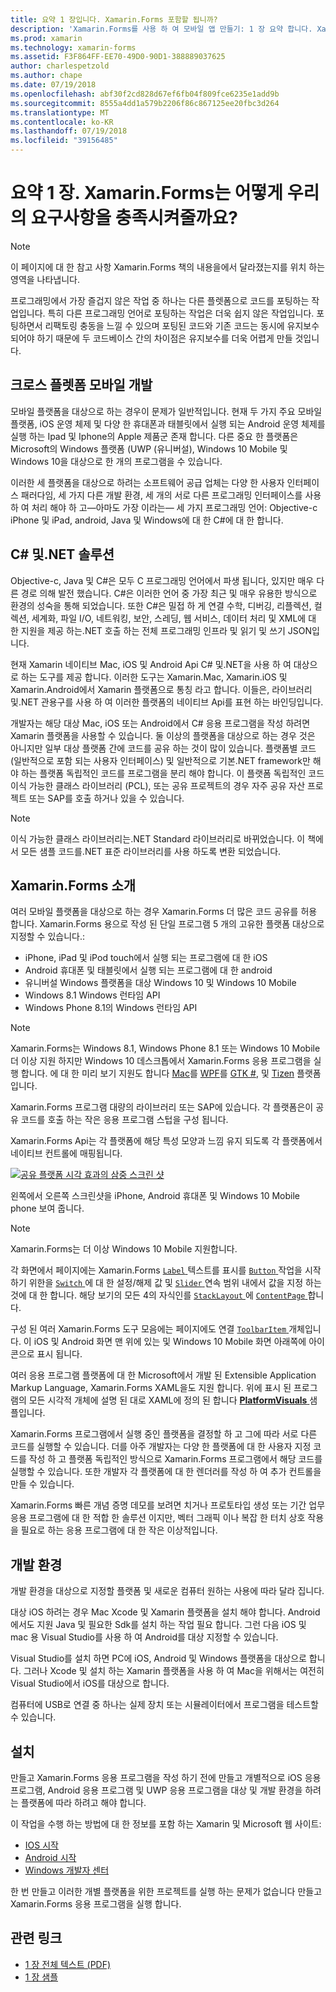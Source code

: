 ```yaml
---
title: 요약 1 장입니다. Xamarin.Forms 포함할 됩니까?
description: 'Xamarin.Forms를 사용 하 여 모바일 앱 만들기: 1 장 요약 합니다. Xamarin.Forms 포함할 됩니까?'
ms.prod: xamarin
ms.technology: xamarin-forms
ms.assetid: F3F864FF-EE70-49D0-90D1-388889037625
author: charlespetzold
ms.author: chape
ms.date: 07/19/2018
ms.openlocfilehash: abf30f2cd828d67ef6fb04f809fce6235e1add9b
ms.sourcegitcommit: 8555a4dd1a579b2206f86c867125ee20fbc3d264
ms.translationtype: MT
ms.contentlocale: ko-KR
ms.lasthandoff: 07/19/2018
ms.locfileid: "39156485"
---
```

# <a name="summary-of-chapter-1-how-does-xamarinforms-fit-in"></a>요약 1 장. Xamarin.Forms는 어떻게 우리의 요구사항을 충족시켜줄까요?

> [!NOTE] 
> 이 페이지에 대 한 참고 사항 Xamarin.Forms 책의 내용을에서 달라졌는지를 위치 하는 영역을 나타냅니다.

프로그래밍에서 가장 즐겁지 않은 작업 중 하나는 다른 플렛폼으로 코드를 포팅하는 작업입니다. 특히 다른 프로그래밍 언어로 포팅하는 작업은 더욱 쉽지 않은 작업입니다. 포팅하면서 리팩토링 충동을 느낄 수 있으며 포팅된 코드와 기존 코드는 동시에 유지보수 되어야 하기 때문에 두 코드베이스 간의 차이점은 유지보수를 더욱 어렵게 만들 것입니다.

## <a name="cross-platform-mobile-development"></a>크로스 플렛폼 모바일 개발

모바일 플랫폼을 대상으로 하는 경우이 문제가 일반적입니다. 현재 두 가지 주요 모바일 플랫폼, iOS 운영 체제 및 다양 한 휴대폰과 태블릿에서 실행 되는 Android 운영 체제를 실행 하는 Ipad 및 Iphone의 Apple 제품군 존재 합니다. 다른 중요 한 플랫폼은 Microsoft의 Windows 플랫폼 (UWP (유니버설), Windows 10 Mobile 및 Windows 10을 대상으로 한 개의 프로그램을 수 있습니다.

이러한 세 플랫폼을 대상으로 하려는 소프트웨어 공급 업체는 다양 한 사용자 인터페이스 패러다임, 세 가지 다른 개발 환경, 세 개의 서로 다른 프로그래밍 인터페이스를 사용 하 여 처리 해야 하 고&mdash;아마도 가장 이라는&mdash; 세 가지 프로그래밍 언어: Objective-c iPhone 및 iPad, android, Java 및 Windows에 대 한 C#에 대 한 합니다.

## <a name="the-c-and-net-solution"></a>C# 및.NET 솔루션

Objective-c, Java 및 C#은 모두 C 프로그래밍 언어에서 파생 됩니다, 있지만 매우 다른 경로 의해 발전 했습니다. C#은 이러한 언어 중 가장 최근 및 매우 유용한 방식으로 환경의 성숙을 통해 되었습니다. 또한 C#은 밀접 하 게 연결 수학, 디버깅, 리플렉션, 컬렉션, 세계화, 파일 I/O, 네트워킹, 보안, 스레딩, 웹 서비스, 데이터 처리 및 XML에 대 한 지원을 제공 하는.NET 호출 하는 전체 프로그래밍 인프라 및 읽기 및 쓰기 JSON입니다.

현재 Xamarin 네이티브 Mac, iOS 및 Android Api C# 및.NET을 사용 하 여 대상으로 하는 도구를 제공 합니다. 이러한 도구는 Xamarin.Mac, Xamarin.iOS 및 Xamarin.Android에서 Xamarin 플랫폼으로 통칭 라고 합니다. 이들은, 라이브러리 및.NET 관용구를 사용 하 여 이러한 플랫폼의 네이티브 Api를 표현 하는 바인딩입니다.

개발자는 해당 대상 Mac, iOS 또는 Android에서 C# 응용 프로그램을 작성 하려면 Xamarin 플랫폼을 사용할 수 있습니다. 둘 이상의 플랫폼을 대상으로 하는 경우 것은 아니지만 일부 대상 플랫폼 간에 코드를 공유 하는 것이 많이 있습니다. 플랫폼별 코드 (일반적으로 포함 되는 사용자 인터페이스) 및 일반적으로 기본.NET framework만 해야 하는 플랫폼 독립적인 코드를 프로그램을 분리 해야 합니다. 이 플랫폼 독립적인 코드 이식 가능한 클래스 라이브러리 (PCL), 또는 공유 프로젝트의 경우 자주 공유 자산 프로젝트 또는 SAP를 호출 하거나 있을 수 있습니다.

> [!NOTE] 
> 이식 가능한 클래스 라이브러리는.NET Standard 라이브러리로 바뀌었습니다. 이 책에서 모든 샘플 코드를.NET 표준 라이브러리를 사용 하도록 변환 되었습니다.

## <a name="introducing-xamarinforms"></a>Xamarin.Forms 소개

여러 모바일 플랫폼을 대상으로 하는 경우 Xamarin.Forms 더 많은 코드 공유를 허용 합니다. Xamarin.Forms 용으로 작성 된 단일 프로그램 5 개의 고유한 플랫폼 대상으로 지정할 수 있습니다.:

- iPhone, iPad 및 iPod touch에서 실행 되는 프로그램에 대 한 iOS
- Android 휴대폰 및 태블릿에서 실행 되는 프로그램에 대 한 android
- 유니버설 Windows 플랫폼을 대상 Windows 10 및 Windows 10 Mobile
- Windows 8.1 Windows 런타임 API
- Windows Phone 8.1의 Windows 런타임 API

> [!NOTE] 
> Xamarin.Forms는 Windows 8.1, Windows Phone 8.1 또는 Windows 10 Mobile 더 이상 지원 하지만 Windows 10 데스크톱에서 Xamarin.Forms 응용 프로그램을 실행 합니다. 에 대 한 미리 보기 지원도 합니다 [Mac](~/xamarin-forms/platform/mac.md)를 [WPF](~/xamarin-forms/platform/wpf.md)를 [GTK #](~/xamarin-forms/platform/gtk.md), 및 [Tizen](/xamarin-forms/platform/tizen.md) 플랫폼입니다.

Xamarin.Forms 프로그램 대량의 라이브러리 또는 SAP에 있습니다. 각 플랫폼은이 공유 코드를 호출 하는 작은 응용 프로그램 스텁을 구성 됩니다. 

Xamarin.Forms Api는 각 플랫폼에 해당 특성 모양과 느낌 유지 되도록 각 플랫폼에서 네이티브 컨트롤에 매핑됩니다.

[![공유 플랫폼 시각 효과의 삼중 스크린 샷](images/ch01fg03-small.png "각 플랫폼에서 Xamarin.Forms 컨트롤")](images/ch01fg03-large.png#lightbox "각 플랫폼에서 Xamarin.Forms 컨트롤")

왼쪽에서 오른쪽 스크린샷을 iPhone, Android 휴대폰 및 Windows 10 Mobile phone 보여 줍니다. 

> [!NOTE] 
> Xamarin.Forms는 더 이상 Windows 10 Mobile 지원합니다.

각 화면에서 페이지에는 Xamarin.Forms [ `Label` ](xref:Xamarin.Forms.Label) 텍스트를 표시를 [ `Button` ](xref:Xamarin.Forms.Button) 작업을 시작 하기 위한을 [ `Switch` ](xref:Xamarin.Forms.Switch) 에 대 한 설정/해제 값 및 [ `Slider` ](xref:Xamarin.Forms.Slider) 연속 범위 내에서 값을 지정 하는 것에 대 한 합니다. 해당 보기의 모든 4의 자식인를 [ `StackLayout` ](xref:Xamarin.Forms.StackLayout) 에 [ `ContentPage` ](xref:Xamarin.Forms.ContentPage)합니다.

구성 된 여러 Xamarin.Forms 도구 모음에는 페이지에도 연결 [ `ToolbarItem` ](xref:Xamarin.Forms.ToolbarItem) 개체입니다. 이 iOS 및 Android 화면 맨 위에 있는 및 Windows 10 Mobile 화면 아래쪽에 아이콘으로 표시 됩니다.

여러 응용 프로그램 플랫폼에 대 한 Microsoft에서 개발 된 Extensible Application Markup Language, Xamarin.Forms XAML을도 지원 합니다. 위에 표시 된 프로그램의 모든 시각적 개체에 설명 된 대로 XAML에 정의 된 합니다 [ **PlatformVisuals** ](https://github.com/xamarin/xamarin-forms-book-samples/tree/master/Chapter01/PlatformVisuals) 샘플입니다.

Xamarin.Forms 프로그램에서 실행 중인 플랫폼을 결정할 하 고 그에 따라 서로 다른 코드를 실행할 수 있습니다. 더를 아주 개발자는 다양 한 플랫폼에 대 한 사용자 지정 코드를 작성 하 고 플랫폼 독립적인 방식으로 Xamarin.Forms 프로그램에서 해당 코드를 실행할 수 있습니다. 또한 개발자 각 플랫폼에 대 한 렌더러를 작성 하 여 추가 컨트롤을 만들 수 있습니다.

Xamarin.Forms 빠른 개념 증명 데모를 보려면 치거나 프로토타입 생성 또는 기간 업무 응용 프로그램에 대 한 적합 한 솔루션 이지만, 벡터 그래픽 이나 복잡 한 터치 상호 작용을 필요로 하는 응용 프로그램에 대 한 작은 이상적입니다.

## <a name="your-development-environment"></a>개발 환경

개발 환경을 대상으로 지정할 플랫폼 및 새로운 컴퓨터 원하는 사용에 따라 달라 집니다.

대상 iOS 하려는 경우 Mac Xcode 및 Xamarin 플랫폼을 설치 해야 합니다. Android 에서도 지원 Java 및 필요한 Sdk를 설치 하는 작업 필요 합니다. 그런 다음 iOS 및 mac 용 Visual Studio를 사용 하 여 Android를 대상 지정할 수 있습니다.

Visual Studio를 설치 하면 PC에 iOS, Android 및 Windows 플랫폼을 대상으로 합니다. 그러나 Xcode 및 설치 하는 Xamarin 플랫폼을 사용 하 여 Mac을 위해서는 여전히 Visual Studio에서 iOS를 대상으로 합니다.

컴퓨터에 USB로 연결 중 하나는 실제 장치 또는 시뮬레이터에서 프로그램을 테스트할 수 있습니다.

## <a name="installation"></a>설치

만들고 Xamarin.Forms 응용 프로그램을 작성 하기 전에 만들고 개별적으로 iOS 응용 프로그램, Android 응용 프로그램 및 UWP 응용 프로그램을 대상 및 개발 환경을 하려는 플랫폼에 따라 하려고 해야 합니다.

이 작업을 수행 하는 방법에 대 한 정보를 포함 하는 Xamarin 및 Microsoft 웹 사이트:

- [IOS 시작](~/ios/get-started/index.md)
- [Android 시작](~/android/get-started/index.md)
- [Windows 개발자 센터](http://dev.windows.com)

한 번 만들고 이러한 개별 플랫폼을 위한 프로젝트를 실행 하는 문제가 없습니다 만들고 Xamarin.Forms 응용 프로그램을 실행 합니다.

## <a name="related-links"></a>관련 링크

- [1 장 전체 텍스트 (PDF)](https://download.xamarin.com/developer/xamarin-forms-book/XamarinFormsBook-Ch01-Apr2016.pdf)
- [1 장 샘플](https://github.com/xamarin/xamarin-forms-book-samples/tree/master/Chapter01)
